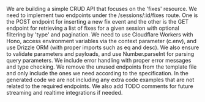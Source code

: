 We are building a simple CRUD API that focuses on the 'fixes' resource. We need to implement two endpoints under the /sessions/:id/fixes route. One is the POST endpoint for inserting a new fix event and the other is the GET endpoint for retrieving a list of fixes for a given session with optional filtering by 'type' and pagination. We need to use Cloudflare Workers with Hono, access environment variables via the context parameter (c.env), and use Drizzle ORM (with proper imports such as eq and desc). We also ensure to validate parameters and payloads, and use Number.parseInt for parsing query parameters. We include error handling with proper error messages and type checking. We remove the unused endpoints from the template file and only include the ones we need according to the specification. In the generated code we are not including any extra code examples that are not related to the required endpoints. We also add TODO comments for future streaming and realtime integrations if needed.